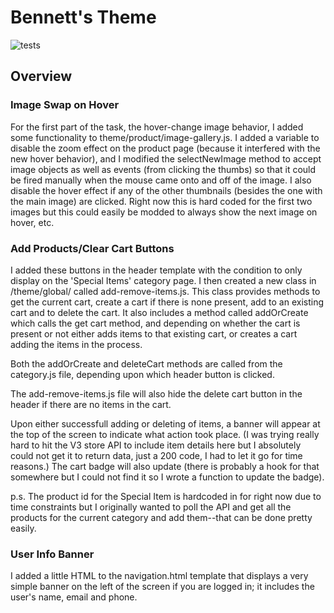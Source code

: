 # Bennett's Theme
![tests](https://github.com/bigcommerce/cornerstone/workflows/Theme%20Bundling%20Test/badge.svg?branch=master)

## Overview

### Image Swap on Hover

For the first part of the task, the hover-change image behavior, I added some functionality to theme/product/image-gallery.js.  I added a variable to disable the zoom effect on the product page (because it interfered with the new hover behavior), and I modified the selectNewImage method to accept image objects as well as events (from clicking the thumbs) so that it could be fired manually when the mouse came onto and off of the image.  I also disable the hover effect if any of the other thumbnails (besides the one with the main image) are clicked.  Right now this is hard coded for the first two images but this could easily be modded to always show the next image on hover, etc.

### Add Products/Clear Cart Buttons

I added these buttons in the header template with the condition to only display on the 'Special Items' category page.  I then created a new class in /theme/global/ called add-remove-items.js.  This class provides methods to get the current cart, create a cart if there is none present, add to an existing cart and to delete the cart.  It also includes a method called addOrCreate which calls the get cart method, and depending on whether the cart is present or not either adds items to that existing cart, or creates a cart adding the items in the process.

Both the addOrCreate and deleteCart methods are called from the category.js file, depending upon which header button is clicked.

The add-remove-items.js file will also hide the delete cart button in the header if there are no items in the cart.

Upon either successfull adding or deleting of items, a banner will appear at the top of the screen to indicate what action took place. (I was trying really hard to hit the V3 store API to include item details here but I absolutely could not get it to return data, just a 200 code, I had to let it go for time reasons.) The cart badge will also update (there is probably a hook for that somewhere but I could not find it so I wrote a function to update the badge).

p.s. The product id for the Special Item is hardcoded in for right now due to time constraints but I originally wanted to poll the API and get all the products for the current category and add them--that can be done pretty easily.

### User Info Banner

I added a little HTML to the navigation.html template that displays a very simple banner on the left of the screen if you are logged in; it includes the user's name, email and phone.
